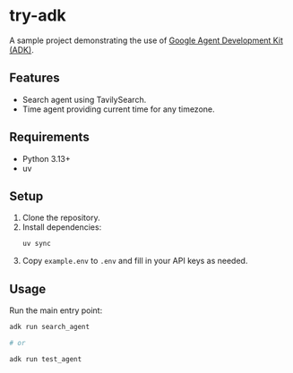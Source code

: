 # try-adk

A sample project demonstrating the use of [Google Agent Development Kit (ADK)](https://github.com/google/adk-python).

## Features

- Search agent using TavilySearch.
- Time agent providing current time for any timezone.

## Requirements

- Python 3.13+
- uv

## Setup

1. Clone the repository.
2. Install dependencies:
   ```bash
   uv sync
   ```
3. Copy `example.env` to `.env` and fill in your API keys as needed.

## Usage

Run the main entry point:

```bash
adk run search_agent

# or

adk run test_agent
```
